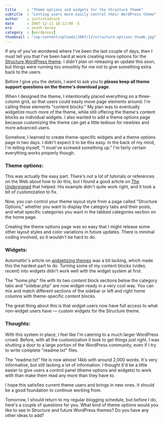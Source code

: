 ```yaml
---
title     : "Theme options and widgets for the Structure theme"
subtitle  : "Letting users more easily control their WordPress theme"
author    : justintadlock
date      : 2007-12-11 18:12:00 -5
era       : south-korea
category  : [wordpress]
thumbnail : "/wp-content/uploads/2007/12/structure-options-thumb.jpg"
---
```


If any of you've wondered where I've been the last couple of days, then I must tell you that I've been hard at work creating more options for the <a href="http://justintadlock.com/archives/2007/12/09/structure-wordpress-theme" title="Structure WordPress theme: A magazine/news-style theme with easy customization options"> Structure WordPress theme</a>.  I didn't plan on releasing an update this soon, but things were running too smoothly for me not to give something extra back to the users.

Before I give you the details, I want to ask you to <strong> please keep all theme support questions on the theme's download page</strong>.

When I designed the theme, I intentionally placed everything on a three-column grid, so that users could easily move page elements around.  I'm calling these elements "content blocks."  My plan was to eventually widgetize much more of the theme, while still offering the theme's content blocks as individual widgets.  I also wanted to add a theme options page because customizing the theme can get a little tedious for newbies and more advanced users.

Somehow, I learned to create theme-specific widgets and a theme options page in two days.  I didn't expect it to be this easy.  In the back of my mind, I'm telling myself, "I must've screwed something up."  I'm fairly certain everything works properly though.

<h3>Theme options:</h3>

This was actually the easy part.  There's not a lot of tutorials or references on the Web about how to do this, but I found a good article on <a href="http://theundersigned.net/2006/06/wordpress-how-to-theme-options" title="WordPress how to: Theme options"> The Undersigned</a> that helped.  His example didn't quite work right, and it took a bit of customization to fix.

Now, you can control your theme layout style from a page called "Structure Options," whether you want to display the category tabs and their posts, and what specific categories you want in the tabbed categories section on the home page.

Creating the theme options page was so easy that I might release some other layout styles and color variations in future updates.  There is minimal coding involved, so it wouldn't be hard to do.

<h3>Widgets:</h3>

Automattic's article on <a href="http://automattic.com/code/widgets/themes" title="Widgetizing Themes"> widgetizing themes</a> was a bit lacking, which made this the hardest part to do.  Turning some of my content blocks (video, recent) into widgets didn't work well with the widget system at first.

The "home.php" file with its two content block sections below the category tabs and "sidebar.php" are now widget-ready in a very cool way.  You can mix and match different sections of the sidebar or left and right home columns with theme-specific content blocks.

The great thing about this is that widget users now have full access to what non-widget users have &mdash; custom widgets for the Structure theme.

<h3>Thoughts:</h3>

With this system in place, I feel like I'm catering to a much larger WordPress crowd.  Before, with all the customization it took to get things <em> just right</em>, I was shutting a door to a large portion of the WordPress community, even if I try to write complete "readme.txt" files.

The "readme.txt" file is now almost 14kb with around 2,000 words.  It's very informative, but still lacking a lot of information.  I thought it'd be a little easier to give users a control panel (theme options and widgets) to work with than make them read any more than they have to.

I hope this satisfies current theme users and brings in new ones.  It should be a good foundation to continue working from.

Tomorrow, I should return to my regular blogging schedule, but before I do, here's a couple of questions for you.  What kind of theme options would you like to see in Structure and future WordPress themes?  Do you have any other ideas to add?
